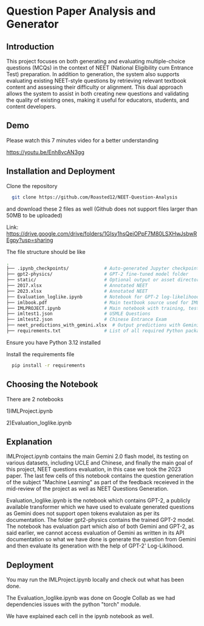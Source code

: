 
# Question Paper Analysis and Generator

## Introduction
This project focuses on both generating and evaluating multiple-choice questions (MCQs) in the context of NEET (National Eligibility cum Entrance Test) preparation. In addition to generation, the system also supports evaluating existing NEET-style questions by retrieving relevant textbook content and assessing their difficulty or alignment. This dual approach allows the system to assist in both creating new questions and validating the quality of existing ones, making it useful for educators, students, and content developers.


## Demo

Please watch this 7 minutes video for a better understanding

https://youtu.be/Enh8vcAN3gg


## Installation and Deployment

Clone the repository
```bash
  git clone https://github.com/Roasted12/NEET-Question-Analysis
```
and download these 2 files as well (Github does not support files larger than 50MB to be uploaded)

Link: https://drive.google.com/drive/folders/1GIsy1hsQeiOPpF7M80LSXHwJsbwREgpy?usp=sharing

The file structure should be like

```bash
.
├── .ipynb_checkpoints/             # Auto-generated Jupyter checkpoints
├── gpt2-physics/                   # GPT-2 fine-tuned model folder
├── static/                         # Optional output or asset directory
├── 2017.xlsx                       # Annotated NEET
├── 2023.xlsx                       # Annotated NEET
├── Evaluation_loglike.ipynb        # Notebook for GPT-2 log-likelihood scoring
├── imlbook.pdf                     # Main textbook source used for IML MCQ generation
├── IMLPROJECT.ipynb                # Main notebook with training, testing, evaluation
├── imltest1.json                   # USMLE Questions
├── imltest2.json                   # Chinese Entrance Exam
├── neet_predictions_with_gemini.xlsx  # Output predictions with Gemini difficulty scores
├── requirements.txt                # List of all required Python packages
```

Ensure you have Python 3.12 installed

Install the requirements file

```bash
  pip install -r requirements
```

## Choosing the Notebook

There are 2 notebooks

1)IMLProject.ipynb

2)Evaluation_loglike.ipynb

## Explanation
IMLProject.ipynb contains the main Gemini 2.0 flash model, its testing on various datasets, including UCLE and Chinese, and finally the main goal of this project, NEET questions evaluation, in this case we took the 2023 paper.
The last few cells of this notebook contains the question generation of the subject "Machine Learning" as part of the feedback receieved in the mid-review of the project as well as NEET Questions Generation.

Evaluation_loglike.ipynb is the notebook which contains GPT-2, a publicly available transformer which we have used to evaluate generated questions as Gemini does not support open tokens evalutaion as per its documentation. The folder gpt2-physics contains the trained GPT-2 model. The notebook has evaluation part which also of both Gemini and GPT-2,
as said earlier, we cannot access evaluation of Gemini as written in its API documentation so what we have done is generate the question from Gemini and then evaluate its generation with the help of GPT-2' Log-Liklihood.


## Deployment

You may run the IMLProject.ipynb locally and check out what has been done.

The Evaluation_loglike.ipynb was done on Google Collab as we had dependencies issues with the python "torch" module.

We have explained each cell in the ipynb notebook as well.